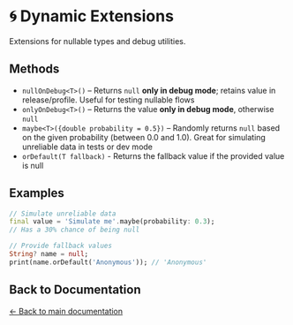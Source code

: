 # 🌀 Dynamic Extensions

Extensions for nullable types and debug utilities.

## Methods

- `nullOnDebug<T>()` – Returns `null` **only in debug mode**; retains value in release/profile. Useful for testing nullable flows
- `onlyOnDebug<T>()` – Returns the value **only in debug mode**, otherwise `null`
- `maybe<T>({double probability = 0.5})` – Randomly returns `null` based on the given probability (between 0.0 and 1.0). Great for simulating unreliable data in tests or dev mode
- `orDefault(T fallback)` - Returns the fallback value if the provided value is null

## Examples

```dart
// Simulate unreliable data
final value = 'Simulate me'.maybe(probability: 0.3);
// Has a 30% chance of being null

// Provide fallback values
String? name = null;
print(name.orDefault('Anonymous')); // 'Anonymous'
```

## Back to Documentation

[← Back to main documentation](./README.md)
